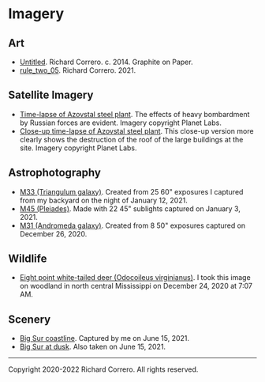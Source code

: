 # Imagery

## Art
- [Untitled](untitled.png). Richard Correro. c. 2014. Graphite on Paper.
- [rule_two_05](rule_two_05.gif). Richard Correro. 2021. 

## Satellite Imagery
- [Time-lapse of Azovstal steel plant](azovstal.mp4). The effects of heavy bombardment by Russian forces are evident. Imagery copyright Planet Labs.
- [Close-up time-lapse of Azovstal steel plant](close-up-azovstal.mp4). This close-up version more clearly shows the destruction of the roof of the large buildings at the site. Imagery copyright Planet Labs.

## Astrophotography
- [M33 (Triangulum galaxy)](2021_1_12_m33_02_processed.png). Created from 25 60" exposures I captured from my backyard on the night of January 12, 2021.
- [M45 (Pleiades)](2021_1_4_m45_01_processed.png). Made with 22 45" sublights captured on January 3, 2021. 
- [M31 (Andromeda galaxy)](2020_12_26_stack_2_enchanced_2_rotated.png). Created from 8 50" exposures captured on December 26, 2020.

## Wildlife
- [Eight point white-tailed deer (Odocoileus virginianus)](DSC_0889.JPG). I took this image on woodland in north central Mississippi on December 24, 2020 at 7:07 AM.

## Scenery
- [Big Sur coastline](big_sur_dsc3161.png). Captured by me on June 15, 2021.
- [Big Sur at dusk](big_sur_dsc3235.png). Also taken on June 15, 2021.

---

Copyright 2020-2022 Richard Correro. All rights reserved.